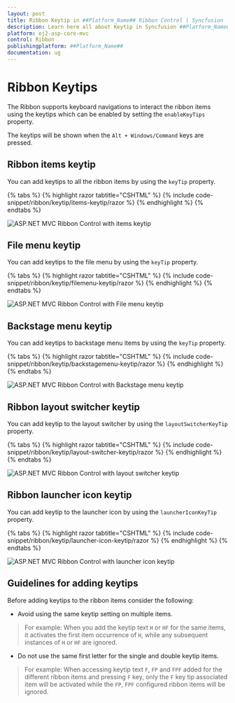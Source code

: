 ```yaml
---
layout: post
title: Ribbon Keytip in ##Platform_Name## Ribbon Control | Syncfusion
description: Learn here all about Keytip in Syncfusion ##Platform_Name## Ribbon control of Syncfusion Essential JS 2 and more.
platform: ej2-asp-core-mvc
control: Ribbon
publishingplatform: ##Platform_Name##
documentation: ug
---
```



# Ribbon Keytips

The Ribbon supports keyboard navigations to interact the ribbon items using the keytips which can be enabled by setting the `enableKeyTips` property.

The keytips will be shown when the `Alt + Windows/Command` keys are pressed.

## Ribbon items keytip

You can add keytips to all the ribbon items by using the `keyTip` property.

{% tabs %}
{% highlight razor tabtitle="CSHTML" %}
{% include code-snippet/ribbon/keytip/items-keytip/razor %}
{% endhighlight %}
{% endtabs %}

![ASP.NET MVC Ribbon Control with items keytip](./images/ribbon-items-keytip.png)

## File menu keytip

You can add keytips to the file menu by using the `keyTip` property.

{% tabs %}
{% highlight razor tabtitle="CSHTML" %}
{% include code-snippet/ribbon/keytip/filemenu-keytip/razor %}
{% endhighlight %}
{% endtabs %}

![ASP.NET MVC Ribbon Control with File menu keytip](./images/ribbon-filemenu-keytip.png)

## Backstage menu keytip

You can add keytips to backstage menu items by using the `keyTip` property.

{% tabs %}
{% highlight razor tabtitle="CSHTML" %}
{% include code-snippet/ribbon/keytip/backstagemenu-keytip/razor %}
{% endhighlight %}
{% endtabs %}

![ASP.NET MVC Ribbon Control with Backstage menu keytip](./images/ribbon-backstage-keytip.png)

## Ribbon layout switcher keytip

You can add keytip to the layout switcher by using the `layoutSwitcherKeyTip` property.

{% tabs %}
{% highlight razor tabtitle="CSHTML" %}
{% include code-snippet/ribbon/keytip/layout-switcher-keytip/razor %}
{% endhighlight %}
{% endtabs %}

![ASP.NET MVC Ribbon Control with layout switcher keytip](./images/ribbon-layout-switcher-keytip.png)

## Ribbon launcher icon keytip

You can add keytip to the launcher icon by using the `launcherIconKeyTip` property.

{% tabs %}
{% highlight razor tabtitle="CSHTML" %}
{% include code-snippet/ribbon/keytip/launcher-icon-keytip/razor %}
{% endhighlight %}
{% endtabs %}

![ASP.NET MVC Ribbon Control with launcher icon keytip](./images/ribbon-launchericon-keytip.png)

## Guidelines for adding keytips

Before adding keytips to the ribbon items consider the following:

* Avoid using the same keytip setting on multiple items.

> For example: When you add the keytip text `H` or `HF` for the same items, it activates the first item occurrence of `H`, while any subsequent instances of `H` or `HF` are ignored.

* Do not use the same first letter for the single and double keytip items.

> For example: When accessing keytip text `F`, `FP` and `FPF` added for the different ribbon items and pressing `F` key, only the `F` key tip associated item will be activated while the `FP`, `FPF` configured ribbon items will be ignored.
